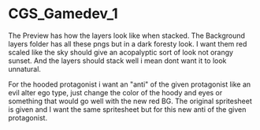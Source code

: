 # CGS_Gamedev_1
The Preview has how the layers look like when stacked.
The Background layers folder has all these pngs but in a dark foresty look.
I want them red scaled like the sky should give an acopalyptic sort of look not orangy sunset. And the layers should stack well i mean dont want it to look unnatural.

For the hooded protagonist i want an "anti" of the given protagonist like an evil alter ego type, just change the color of the hoody and eyes or something that would go well with the new red BG. 
The original spritesheet is given and I want the same spritesheet but for this new anti of the given protagonist.

